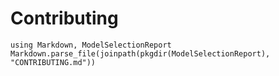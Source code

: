 # Contributing

```@eval
using Markdown, ModelSelectionReport
Markdown.parse_file(joinpath(pkgdir(ModelSelectionReport), "CONTRIBUTING.md"))
```
